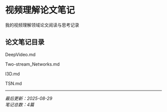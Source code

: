 # 视频理解论文笔记
我的视频理解领域论文阅读与思考记录

## 论文笔记目录
DeepVideo.md

Two-stream_Networks.md

I3D.md

TSN.md

---
*最后更新：2025-08-29*  
*笔记总数：4篇*